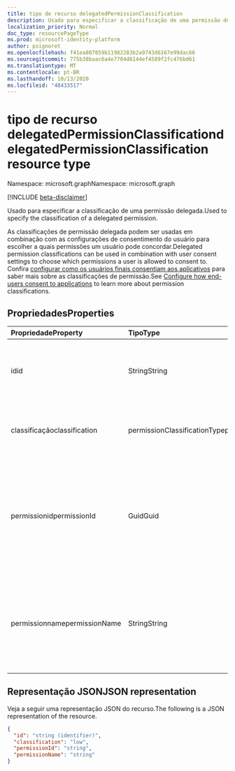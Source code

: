```yaml
---
title: tipo de recurso delegatedPermissionClassification
description: Usado para especificar a classificação de uma permissão delegada.
localization_priority: Normal
doc_type: resourcePageType
ms.prod: microsoft-identity-platform
author: psignoret
ms.openlocfilehash: f41ea807859b11982283b2a9743d6167e99dac66
ms.sourcegitcommit: 775b38baac6a4e7704d6144ef4589f2fc476bd61
ms.translationtype: MT
ms.contentlocale: pt-BR
ms.lasthandoff: 10/13/2020
ms.locfileid: "48433517"
---
```

# <a name="delegatedpermissionclassification-resource-type"></a><span data-ttu-id="1750e-103">tipo de recurso delegatedPermissionClassification</span><span class="sxs-lookup"><span data-stu-id="1750e-103">delegatedPermissionClassification resource type</span></span>

<span data-ttu-id="1750e-104">Namespace: microsoft.graph</span><span class="sxs-lookup"><span data-stu-id="1750e-104">Namespace: microsoft.graph</span></span>

[!INCLUDE [beta-disclaimer](../../includes/beta-disclaimer.md)]

<span data-ttu-id="1750e-105">Usado para especificar a classificação de uma permissão delegada.</span><span class="sxs-lookup"><span data-stu-id="1750e-105">Used to specify the classification of a delegated permission.</span></span>

<span data-ttu-id="1750e-106">As classificações de permissão delegada podem ser usadas em combinação com as configurações de consentimento do usuário para escolher a quais permissões um usuário pode concordar.</span><span class="sxs-lookup"><span data-stu-id="1750e-106">Delegated permission classifications can be used in combination with user consent settings to choose which permissions a user is allowed to consent to.</span></span> <span data-ttu-id="1750e-107">Confira [configurar como os usuários finais consentiam aos aplicativos](https://docs.microsoft.com/azure/active-directory/manage-apps/configure-user-consent) para saber mais sobre as classificações de permissão.</span><span class="sxs-lookup"><span data-stu-id="1750e-107">See [Configure how end-users consent to applications](https://docs.microsoft.com/azure/active-directory/manage-apps/configure-user-consent) to learn more about permission classifications.</span></span>

## <a name="properties"></a><span data-ttu-id="1750e-108">Propriedades</span><span class="sxs-lookup"><span data-stu-id="1750e-108">Properties</span></span>

| <span data-ttu-id="1750e-109">Propriedade</span><span class="sxs-lookup"><span data-stu-id="1750e-109">Property</span></span> | <span data-ttu-id="1750e-110">Tipo</span><span class="sxs-lookup"><span data-stu-id="1750e-110">Type</span></span> | <span data-ttu-id="1750e-111">Descrição</span><span class="sxs-lookup"><span data-stu-id="1750e-111">Description</span></span> |
|:---------------|:--------|:----------|
| <span data-ttu-id="1750e-112">id</span><span class="sxs-lookup"><span data-stu-id="1750e-112">id</span></span> | <span data-ttu-id="1750e-113">String</span><span class="sxs-lookup"><span data-stu-id="1750e-113">String</span></span> | <span data-ttu-id="1750e-114">Um identificador exclusivo para a chave **delegatedPermissionClassification** .</span><span class="sxs-lookup"><span data-stu-id="1750e-114">A unique identifier for the **delegatedPermissionClassification** Key.</span></span> <span data-ttu-id="1750e-115">Não anulável.</span><span class="sxs-lookup"><span data-stu-id="1750e-115">Not nullable.</span></span> <span data-ttu-id="1750e-116">Somente leitura.</span><span class="sxs-lookup"><span data-stu-id="1750e-116">Read-only.</span></span> |
| <span data-ttu-id="1750e-117">classificação</span><span class="sxs-lookup"><span data-stu-id="1750e-117">classification</span></span> | <span data-ttu-id="1750e-118">permissionClassificationType</span><span class="sxs-lookup"><span data-stu-id="1750e-118">permissionClassificationType</span></span> | <span data-ttu-id="1750e-119">O valor de classificação que está sendo fornecido.</span><span class="sxs-lookup"><span data-stu-id="1750e-119">The classification value being given.</span></span> <span data-ttu-id="1750e-120">Valor possível: `low` .</span><span class="sxs-lookup"><span data-stu-id="1750e-120">Possible value: `low`.</span></span> <span data-ttu-id="1750e-121">O não tem suporte para `$filter`.</span><span class="sxs-lookup"><span data-stu-id="1750e-121">Does not support `$filter`.</span></span> |
| <span data-ttu-id="1750e-122">permissionid</span><span class="sxs-lookup"><span data-stu-id="1750e-122">permissionId</span></span> | <span data-ttu-id="1750e-123">Guid</span><span class="sxs-lookup"><span data-stu-id="1750e-123">Guid</span></span> | <span data-ttu-id="1750e-124">O identificador exclusivo (**ID**) da permissão delegada listada na coleção **publishedPermissionScopes** do [servicePrincipalName](servicePrincipal.md).</span><span class="sxs-lookup"><span data-stu-id="1750e-124">The unique identifier (**id**) for the delegated permission listed in the **publishedPermissionScopes** collection of the [servicePrincipal](servicePrincipal.md).</span></span> <span data-ttu-id="1750e-125">Obrigatório durante a criação.</span><span class="sxs-lookup"><span data-stu-id="1750e-125">Required on create.</span></span> <span data-ttu-id="1750e-126">O não tem suporte para `$filter`.</span><span class="sxs-lookup"><span data-stu-id="1750e-126">Does not support `$filter`.</span></span> |
| <span data-ttu-id="1750e-127">permissionname</span><span class="sxs-lookup"><span data-stu-id="1750e-127">permissionName</span></span> | <span data-ttu-id="1750e-128">String</span><span class="sxs-lookup"><span data-stu-id="1750e-128">String</span></span> | <span data-ttu-id="1750e-129">O valor de declaração (**valor**) para a permissão delegada listada na coleção **publishedPermissionScopes** do [servicePrincipalName](servicePrincipal.md).</span><span class="sxs-lookup"><span data-stu-id="1750e-129">The claim value (**value**) for the delegated permission listed in the **publishedPermissionScopes** collection of the [servicePrincipal](servicePrincipal.md).</span></span> <span data-ttu-id="1750e-130">O não tem suporte para `$filter`.</span><span class="sxs-lookup"><span data-stu-id="1750e-130">Does not support `$filter`.</span></span> |

## <a name="json-representation"></a><span data-ttu-id="1750e-131">Representação JSON</span><span class="sxs-lookup"><span data-stu-id="1750e-131">JSON representation</span></span>

<span data-ttu-id="1750e-132">Veja a seguir uma representação JSON do recurso.</span><span class="sxs-lookup"><span data-stu-id="1750e-132">The following is a JSON representation of the resource.</span></span>

<!-- {
  "blockType": "resource",
  "optionalProperties": [

  ],
  "@odata.type": "microsoft.graph.delegatedPermissionClassification"
}-->

```json
{
  "id": "string (identifier)",
  "classification": "low",
  "permissionId": "string",
  "permissionName": "string"
}
```
